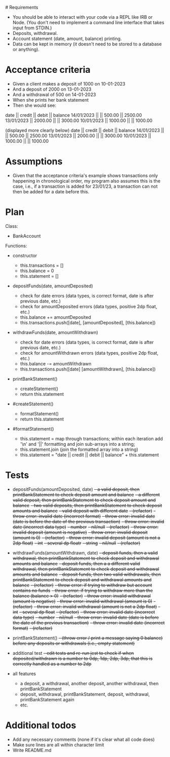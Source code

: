 # Requirements
- You should be able to interact with your code via a REPL like IRB or Node. (You don't need to implement a command line interface that takes input from STDIN.)
- Deposits, withdrawal.
- Account statement (date, amount, balance) printing.
- Data can be kept in memory (it doesn't need to be stored to a database or anything).


# Acceptance criteria
- Given a client makes a deposit of 1000 on 10-01-2023
- And a deposit of 2000 on 13-01-2023
- And a withdrawal of 500 on 14-01-2023
- When she prints her bank statement
- Then she would see:

date || credit || debit || balance
14/01/2023 || || 500.00 || 2500.00
13/01/2023 || 2000.00 || || 3000.00
10/01/2023 || 1000.00 || || 1000.00

(displayed more clearly below)
date        || credit   || debit    || balance
14/01/2023  ||          || 500.00   || 2500.00
13/01/2023  || 2000.00  ||          || 3000.00
10/01/2023  || 1000.00  ||          || 1000.00


# Assumptions
- Given that the acceptance criteria's example shows transactions only happening in chronological order, my program also assumes this is the case, i.e., if a transaction is added for 23/01/23, a transaction can not then be added for a date before this.


# Plan
Class:
- BankAccount

Functions:
- constructor
    - this.transactions = []
    - this.balance = 0
    - this.statement = []

- depositFunds(date, amountDeposited)
    - check for date errors (data types, is correct format, date is after previous date, etc.)
    - check for amountDeposited errors (data types, positive 2dp float, etc.)
    - this.balance += amountDeposited
    - this.transactions.push([date], [amountDeposited], [this.balance])

- withdrawFunds(date, amountWithdrawn)
    - check for date errors (data types, is correct format, date is after previous date, etc.)
    - check for amountWithdrawn errors (data types, positive 2dp float, etc.)
    - this.balance -= amountWithdrawn
    - this.transactions.push([date] [amountWithdrawn], [this.balance])

- printBankStatement()
    - createStatement()
    - return this.statement

- #createStatement()
    - formatStatement()
    - return this.statement

- #formatStatement()
    - this.statement = map through transactions; within each iteration add '\n' and '||' formatting and join sub-arrays into a string;
    - this.statement.join (join the formatted array into a string)
    - this.statement = "date || credit || debit || balance" + this.statement


# Tests
- depositFunds(amountDeposited, date)
    ~~- a valid deposit, then printBankStatement to check deposit amount and balance~~
    ~~- a different valid deposit, then printBankStatement to check deposit amount and balance~~
    ~~- two valid deposits, then printBankStatement to check deposit amounts and balance~~
    ~~- valid deposit with different date~~
    ~~- (refactor)~~
    ~~- throw error: invalid date (incorrect format)~~
    ~~- throw error: invalid date (date is before the date of the previous transaction)~~
    ~~- throw error: invalid date (incorrect data type)~~
        ~~- number~~
        ~~- nil/null~~
    ~~- (refactor)~~
    ~~- throw error: invalid deposit (amount is negative)~~
    ~~- throw error: invalid deposit (amount is 0)~~
    ~~- (refactor)~~
    ~~- throw error: invalid deposit (amount is not a 2dp float)~~
        ~~- int~~
        ~~- several dp floatr~~
        ~~- string~~
        ~~- nil/null~~
    ~~- (refactor)~~

- withdrawFunds(amountWithdrawn, date)
    ~~- deposit funds, then a valid withdrawal, then printBankStatement to check deposit and withdrawal amounts and balance~~
    ~~- deposit funds, then a a different valid withdrawal, then printBankStatement to check deposit and withdrawal amounts and balance~~
    ~~- deposit funds, then two valid withdrawals, then printBankStatement to check deposit and withdrawal amounts and balance~~
    ~~- (refactor)~~
    ~~- throw error: if trying to withdraw but account contains no funds~~
    ~~- throw error: if trying to withdraw more than the balance (balance > 0)~~
    ~~- (refactor)~~
    ~~- throw error: invalid withdrawal (amount is negative)~~
    ~~- throw error: invalid withdrawal (amount is 0)~~
    ~~- (refactor)~~
    ~~- throw error: invalid withdrawal (amount is not a 2dp float)~~
        ~~- int~~
        ~~- several dp float~~
    ~~- (refactor)~~
    ~~- throw error: invalid date (incorrect data type)~~
        ~~- number~~
        ~~- nil/null~~
    ~~- throw error: invalid date (date is before the date of the previous transaction)~~
    ~~- throw error: invalid date (incorrect format)~~
    ~~- (refactor)~~

- printBankStatement()
    ~~- (throw error / print a message saying 0 balance) before any deposits or withdrawals (i.e., empty statement)~~

- additional test
    ~~- edit tests and re-run jest to check if when deposited/withdrawn is a number to 0dp, 1dp, 2dp, 3dp, that this is correctly handled as a number to 2dp~~

- all features
    - a deposit, a withdrawal, another deposit, another withdrawal, then printBankStatement
    - deposit, withdrawal, printBankStatement, deposit, withdrawal, printBankStatement again
    - etc.


# Additional todos
- Add any necessary comments (none if it's clear what all code does)
- Make sure lines are all within character limit
- Write README.md